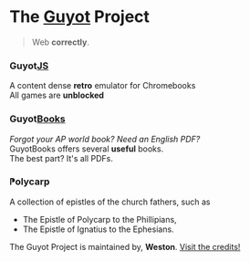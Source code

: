# The [Guyot](https://guyotjs.org) Project

> Web __correctly__.

### Guyot<ins>JS</ins>

A content dense **retro** emulator for Chromebooks<br/>
All games are **unblocked**<br/>

### Guyot<ins>Books</ins>

*Forgot your AP world book? Need an English PDF?*<br/>
GuyotBooks offers several **useful** books.<br/>
The best part? It's all PDFs.<br/>

### ⁋olycarp

A collection of epistles of the church fathers, such as <br/>
- The Epistle of Polycarp to the Phillipians,
- The Epistle of Ignatius to the Ephesians.  


The Guyot Project is maintained by, **Weston**. [Visit the credits!](https://guyotjs.github.io/credits)
